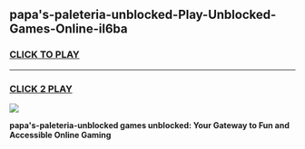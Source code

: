 
## papa's-paleteria-unblocked-Play-Unblocked-Games-Online-il6ba
<h3>
<a href="https://premium76.site?title=papa's-paleteria-unblocked&ref=25A">CLICK TO PLAY</a></h3>
<hr>

<h3>
<a href="https://premium76.site?title=papa's-paleteria-unblocked&ref=25A">CLICK 2 PLAY</a>
  
</h3>

<a href="https://premium76.site?title=papa's-paleteria-unblocked&ref=25A"><img src="https://clearcache.store/games.png"></a>


**papa's-paleteria-unblocked games unblocked: Your Gateway to Fun and Accessible Online Gaming**
